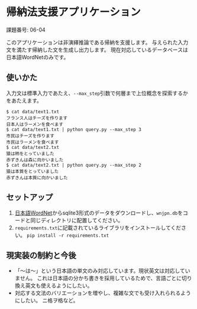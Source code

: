 # 帰納法支援アプリケーション

課題番号: 06-04

このアプリケーションは非演繹推論である帰納を支援します。
与えられた入力文を満たす帰納した文を生成し出力します。
現在対応しているデータベースは日本語WordNetのみです。

## 使いかた

入力文は標準入力であたえ、`--max_step`引数で何層まで上位概念を探索するかをあたえます。

```
$ cat data/text1.txt
フランス人はチーズを作ります
日本人はラーメンを食べます
$ cat data/text1.txt | python query.py --max_step 3
市民はチーズを作ります
市民はラーメンを食べます
$ cat data/text2.txt
猿は柿をとっていました
赤ずきんは森に向かいました
$ cat data/text2.txt | python query.py --max_step 2
猿は本質をとっていました
赤ずきんは本質に向かいました
```

## セットアップ

1. [日本語WordNet](http://compling.hss.ntu.edu.sg/wnja/)からsqlite3形式のデータをダウンロードし、`wnjpn.db`をコードと同じディレクトリに配置してください。
2. `requirements.txt`に記載されているライブラリをインストールしてください。
   `pip install -r requirements.txt`

## 現実装の制約と今後

- 「〜は〜」という日本語の単文のみ対応しています。現状英文は対応していません。
  これは日本語の分かち書きを採用しているためで、言語ごとに切り換え英文も使えるようにしたい。
- 対応する文法のバリエーションを増やし、複雑な文でも受け入れられるようにしたい。
  ニ格ヲ格など。

